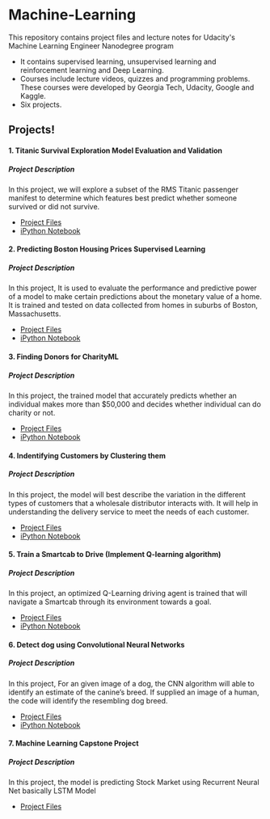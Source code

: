# Machine-Learning

This repository contains project files and lecture notes for Udacity's Machine Learning Engineer Nanodegree program 

  - It contains supervised learning, unsupervised learning and reinforcement learning and Deep Learning.
  - Courses include lecture videos, quizzes and programming problems. These courses were developed by Georgia Tech, Udacity, Google and Kaggle.
  -   Six projects.

## Projects!
#### 1.  Titanic Survival Exploration Model Evaluation and Validation
##### Project Description
In this project, we will explore a subset of the RMS Titanic passenger manifest to determine which features best predict whether someone survived or did not survive.
 - [Project Files](https://github.com/kundan7kumar/Machine_Learning/tree/master/Project/titanic_survival_exploration)
  - [iPython Notebook](https://github.com/kundan7kumar/Machine_Learning/blob/master/Project/titanic_survival_exploration/titanic_survival_exploration.ipynb)

#### 2.  Predicting Boston Housing Prices Supervised Learning
##### Project Description
In this project, It is used to evaluate the performance and predictive power of a model to make certain predictions about the monetary value of a home. It is trained and tested on data collected from homes in suburbs of Boston, Massachusetts. 
- [Project Files](https://github.com/kundan7kumar/Machine_Learning/tree/master/Project/boston_housing)
- [iPython Notebook](https://github.com/kundan7kumar/Machine_Learning/blob/master/Project/boston_housing/boston_housing_updated.ipynb)

#### 3.  Finding Donors for CharityML
##### Project Description
In this project, the trained model that accurately predicts whether an individual makes more than $50,000 and decides whether individual can do charity or not.
- [Project Files](https://github.com/kundan7kumar/Machine_Learning/tree/master/Project/finding_donors)
- [iPython Notebook](https://github.com/kundan7kumar/Machine_Learning/blob/master/Project/finding_donors/finding_donors_updated.ipynb)
#### 4.  Indentifying Customers by Clustering them
##### Project Description
In this project, the model will best describe the variation in the different types of customers that a wholesale distributor interacts with. It will help in understanding the delivery service to meet the needs of each customer.
- [Project Files](https://github.com/kundan7kumar/Machine_Learning/tree/master/Project/customer_segments)
- [iPython Notebook](https://github.com/kundan7kumar/Machine_Learning/blob/master/Project/customer_segments/customer_segments.ipynb)

#### 5. Train a Smartcab to Drive (Implement Q-learning algorithm)
##### Project Description
In this project, an optimized Q-Learning driving agent is trained that will navigate a Smartcab through its environment towards a goal.
- [Project Files](https://github.com/kundan7kumar/Machine_Learning/tree/master/Project/smartcab)
- [iPython Notebook](https://github.com/kundan7kumar/Machine_Learning/blob/master/Project/smartcab/smartcab.ipynb)

#### 6. Detect dog using Convolutional Neural Networks
##### Project Description
In this project, For an given image of a dog, the CNN algorithm will able to identify an estimate of the canine’s breed. If supplied an image of a human, the code will identify the resembling dog breed.
- [Project Files](https://github.com/kundan7kumar/Machine_Learning/tree/master/Project/dog-project)
- [iPython Notebook](https://github.com/kundan7kumar/Machine_Learning/blob/master/Project/dog-project/dog_app_updated.ipynb)

#### 7. Machine Learning Capstone Project
##### Project Description
In this project, the model is predicting Stock Market using Recurrent Neural Net basically LSTM Model
- [Project Files](https://github.com/kundan7kumar/Machine_Learning/tree/master/Capstone-Project)

   

